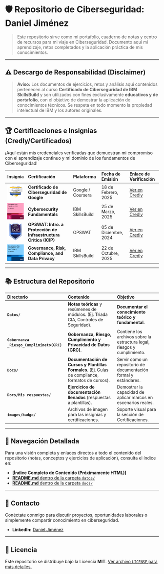 # 🛡️ Repositorio de Ciberseguridad: Daniel Jiménez

> Este repositorio sirve como mi portafolio, cuaderno de notas y centro de recursos para mi viaje en Ciberseguridad. Documento aquí mi aprendizaje, retos completados y la aplicación práctica de mis conocimientos.

---

## ⚠️ Descargo de Responsabilidad (Disclaimer)

> **Aviso:** Los documentos de ejercicios, retos y análisis aquí contenidos pertenecen al curso **Certificado de Ciberseguridad de IBM SkillsBuild** y son utilizados con fines exclusivamente **educativos y de portafolio**, con el objetivo de demostrar la aplicación de conocimientos técnicos. Se respeta en todo momento la propiedad intelectual de IBM y los autores originales.

---

## 🏆 Certificaciones e Insignias (Credly/Certificados)

¡Aquí están mis credenciales verificadas que demuestran mi compromiso con el aprendizaje continuo y mi dominio de los fundamentos de Ciberseguridad!

| Insignia | Certificación | Plataforma | Fecha de Emisión | Enlace de Verificación |
| :---: | :--- | :--- | :--- | :--- |
| <img src="images/badge/certificado-de-ciberseguridad-de-google.png" alt="Insignia Google Cybersecurity" width="60"/> | **Certificado de Ciberseguridad de Google** | Google / Coursera | 18 de Febrero, 2025 | [Ver en Credly](https://www.credly.com/earner/earned/badge/bb3cf624-caac-40e2-88d4-c5143a73fa5d) |
| <img src="images/badge/cybersecurity-fundamentals.png" alt="Insignia Cybersecurity Fundamentals" width="60"/> | **Cybersecurity Fundamentals** | IBM SkillsBuild | 25 de Marzo, 2025 | [Ver en Credly](https://www.credly.com/earner/earned/badge/492722b6-67f9-4227-8708-545c39e70e0e) |
| <img src="images/badge/opswat-introduction-to-critical-infrastructure-protection-icip.png" alt="Insignia OPSWAT ICIP" width="60"/> | **OPSWAT: Intro. a Protección de Infraestructura Crítica (ICIP)** | OPSWAT | 05 de Diciembre, 2024 | [Ver en Credly](https://www.credly.com/earner/earned/badge/8294ab98-8b32-4a27-9fd8-7375962e956c) |
| <img src="images/badge/governance-risk-compliance-and-data-privacy.png" alt="Insignia GRC IBM" width="60"/> | **Governance, Risk, Compliance, and Data Privacy** | IBM SkillsBuild | 22 de Octubre, 2025 | [Ver en Credly](https://www.credly.com/earner/earned/badge/f76ec954-d7d8-4d76-90a4-cb4e3a6c7986) |

---

## 📚 Estructura del Repositorio

| Directorio | Contenido | Objetivo |
| :--- | :--- | :--- |
| **`Datos/`** | **Notas teóricas** y resúmenes de módulos. (Ej. Triada CIA, Controles de Seguridad). | **Documentar el conocimiento teórico y fundamental.** |
| **`Gobernanza _Riesgo_Cumplimineto(GRC)`** | **Gobernanza, Riesgo, Cumplimiento y Privacidad de Datos (GRC)**. | Contiene los archivos sobre la estructura legal, riesgos y cumplimiento. |
| **`Docs/`** | **Documentación de Cursos y Plantillas Formales**. (Ej. Guías de compliance, formatos de cursos). | Servir como un repositorio de documentación formal y estándares. |
| **`Docs/Mis respuestas/`** | **Ejercicios de documentación llenados** (respuestas a plantillas). | Demostrar la capacidad de aplicar marcos en escenarios reales. |
| **`images/badge/`** | Archivos de imagen para las insignias y certificaciones. | Soporte visual para la sección de Certificaciones. |

---

## 🧭 Navegación Detallada

Para una visión completa y enlaces directos a todo el contenido del repositorio (notas, conceptos y ejercicios de aplicación), consulta el índice en:

* **[Índice Completo de Contenido (Próximamente HTML)]**
* [**README.md** dentro de la carpeta `datos/`](datos/README.md)
* [**README.md** dentro de la carpeta `docs/`](docs/README.md)

---

## 📧 Contacto

Conéctate conmigo para discutir proyectos, oportunidades laborales o simplemente compartir conocimiento en ciberseguridad.

* **LinkedIn:** [Daniel Jiménez](https://www.linkedin.com/in/daniel-jimenez-88a2a293/)

---

## 📝 Licencia

Este repositorio se distribuye bajo la Licencia **MIT**. [Ver archivo `LICENSE` para más detalles.](LICENSE)